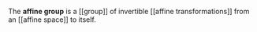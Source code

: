 The **affine group** is a [[group]] of invertible [[affine transformations]] from an [[affine space]] to itself.